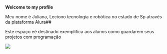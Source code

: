 
**Welcome to my profile**

Meu nome é Juliana, Leciono tecnologia e robótica no estado de Sp 
através da plataforma Alura##

Este espaço eé destinado exemplifica aos alunos como guardarem seus projetos com programação

![](https://media1.tenor.com/m/K418QxdHH1EAAAAC/sakura-shannaro.gif)
